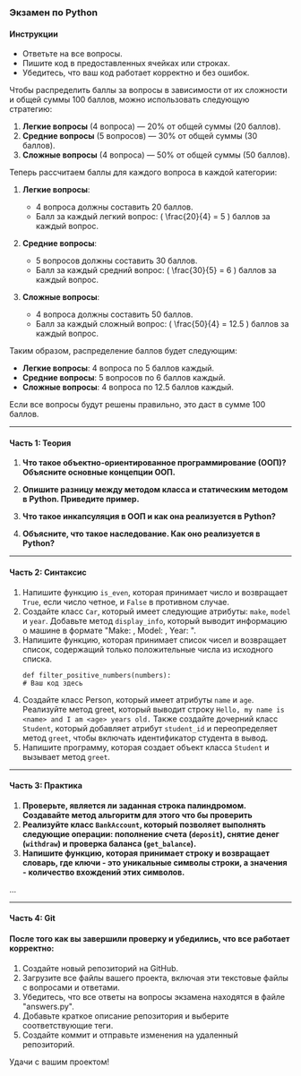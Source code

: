 ### Экзамен по Python

#### Инструкции

-   Ответьте на все вопросы.
-   Пишите код в предоставленных ячейках или строках.
-   Убедитесь, что ваш код работает корректно и без ошибок.

Чтобы распределить баллы за вопросы в зависимости от их сложности и общей суммы 100 баллов, можно использовать следующую стратегию:

1. **Легкие вопросы** (4 вопроса) — 20% от общей суммы (20 баллов).
2. **Средние вопросы** (5 вопросов) — 30% от общей суммы (30 баллов).
3. **Сложные вопросы** (4 вопроса) — 50% от общей суммы (50 баллов).

Теперь рассчитаем баллы для каждого вопроса в каждой категории:

1. **Легкие вопросы**:
   - 4 вопроса должны составить 20 баллов.
   - Балл за каждый легкий вопрос: \( \frac{20}{4} = 5 \) баллов за каждый вопрос.

2. **Средние вопросы**:
   - 5 вопросов должны составить 30 баллов.
   - Балл за каждый средний вопрос: \( \frac{30}{5} = 6 \) баллов за каждый вопрос.

3. **Сложные вопросы**:
   - 4 вопроса должны составить 50 баллов.
   - Балл за каждый сложный вопрос: \( \frac{50}{4} = 12.5 \) баллов за каждый вопрос.

Таким образом, распределение баллов будет следующим:

- **Легкие вопросы**: 4 вопроса по 5 баллов каждый.
- **Средние вопросы**: 5 вопросов по 6 баллов каждый.
- **Сложные вопросы**: 4 вопроса по 12.5 баллов каждый.

Если все вопросы будут решены правильно, это даст в сумме 100 баллов.

----------

#### Часть 1: Теория

1.  **Что такое объектно-ориентированное программирование (ООП)? Объясните основные концепции ООП.**

2.  **Опишите разницу между методом класса и статическим методом в Python. Приведите пример.**

3.  **Что такое инкапсуляция в ООП и как она реализуется в Python?**

4.  **Объясните, что такое наследование. Как оно реализуется в Python?**

---

#### Часть 2: Синтаксис

1.  Напишите функцию `is_even`, которая принимает число и возвращает `True`, если число четное, и `False` в противном случае.
2.  Создайте класс `Car`, который имеет следующие атрибуты: `make`, `model` и `year`. Добавьте метод `display_info`, который выводит информацию о машине в формате "Make: <make>, Model: <model>, Year: <year>".
3.  Напишите функцию, которая принимает список чисел и возвращает список, содержащий только положительные числа из исходного списка.
    ```
    def filter_positive_numbers(numbers):
    # Ваш код здесь
    ```
4.  Создайте класс Person, который имеет атрибуты `name` и `age`. Реализуйте метод greet, который выводит строку `Hello, my name is <name> and I am <age> years old.`
Также создайте дочерний класс `Student`, который добавляет атрибут `student_id` и переопределяет метод `greet`, чтобы включать идентификатор студента в вывод.
5. Напишите программу, которая создает объект класса `Student` и вызывает метод `greet`.

---
#### Часть 3: Практика

1.  **Проверьте, является ли заданная строка палиндромом. Создавайте метод альгоритм для этого что бы проверить**
2. **Реализуйте класс `BankAccount`, который позволяет выполнять следующие операции: пополнение счета (`deposit`), снятие денег (`withdraw`) и проверка баланса (`get_balance`).**
3. **Напишите функцию, которая принимает строку и возвращает словарь, где ключи - это уникальные символы строки, а значения - количество вхождений этих символов.**


...

---
#### Часть 4: Git
#### После того как вы завершили проверку и убедились, что все работает корректно:

1. Создайте новый репозиторий на GitHub.
2. Загрузите все файлы вашего проекта, включая эти текстовые файлы с вопросами и ответами.
3. Убедитесь, что все ответы на вопросы экзамена находятся в файле "answers.py".
4. Добавьте краткое описание репозитория и выберите соответствующие теги.
5. Создайте коммит и отправьте изменения на удаленный репозиторий.

Удачи с вашим проектом!















